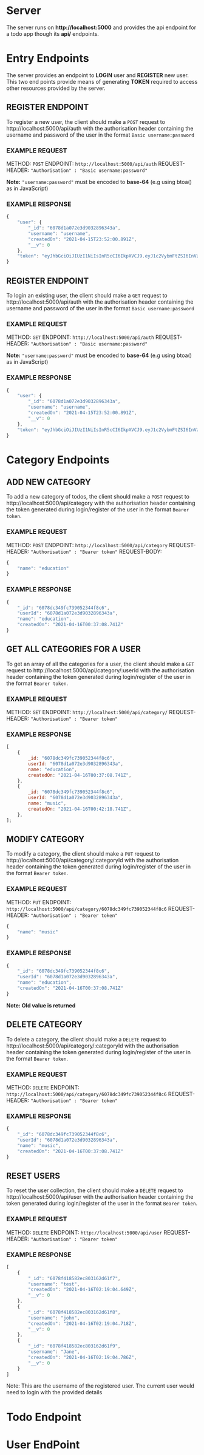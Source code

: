 # Server

The server runs on **http://localhost:5000** and provides the api endpoint for a todo app though its **api/** endpoints.

# Entry Endpoints

The server provides an endpoint to **LOGIN** user and **REGISTER** new user. This two end points provide means of generating **TOKEN** required to access other resources provided by the server.

## REGISTER ENDPOINT

To register a new user, the client should make a `POST` request to http://localhost:5000/api/auth with the authorisation header containing the username and password of the user in the format `Basic username:password`

### EXAMPLE REQUEST

METHOD: `POST`
ENDPOINT: `http://localhost:5000/api/auth`
REQUEST-HEADER: `"Authorisation" : "Basic username:password"`

**Note:** `"username:password"` must be encoded to **base-64** (e.g using btoa() as in JavaScript)

### EXAMPLE RESPONSE

```javascript
{
    "user": {
        "_id": "6078d1a072e3d9032896343a",
        "username": "username",
        "createdOn": "2021-04-15T23:52:00.891Z",
        "__v": 0
    },
    "token": "eyJhbGciOiJIUzI1NiIsInR5cCI6IkpXVCJ9.eyJ1c2VybmFtZSI6InVzZXJuYW1lIiwicGFzc3dvcmQiOiJwYXNzd29yZCIsImlhdCI6MTYxODUzMDcyMH0.oolsilUBXSpMAQLAu-t0fK-ahhWWN-d3LID7-yJHljA"
}
```

## REGISTER ENDPOINT

To login an existing user, the client should make a `GET` request to http://localhost:5000/api/auth with the authorisation header containing the username and password of the user in the format `Basic username:password`

### EXAMPLE REQUEST

METHOD: `GET`
ENDPOINT: `http://localhost:5000/api/auth`
REQUEST-HEADER: `"Authorisation" : "Basic username:password"`

**Note:** `"username:password"` must be encoded to **base-64** (e.g using btoa() as in JavaScript)

### EXAMPLE RESPONSE

```javascript
{
    "user": {
        "_id": "6078d1a072e3d9032896343a",
        "username": "username",
        "createdOn": "2021-04-15T23:52:00.891Z",
        "__v": 0
    },
    "token": "eyJhbGciOiJIUzI1NiIsInR5cCI6IkpXVCJ9.eyJ1c2VybmFtZSI6InVzZXJuYW1lIiwicGFzc3dvcmQiOiJwYXNzd29yZCIsImlhdCI6MTYxODUzMDg5MX0.SCE2g3M7UXbHo3V--GIqQP0C6YQlQuXZnhSdzNMhxaM"
}
```

# Category Endpoints

## ADD NEW CATEGORY

To add a new category of todos, the client should make a `POST` request to http://localhost:5000/api/category with the authorisation header containing the token generated during login/register of the user in the format `Bearer token`.

### EXAMPLE REQUEST

METHOD: `POST`
ENDPOINT: `http://localhost:5000/api/category`
REQUEST-HEADER: `"Authorisation" : "Bearer token"`
REQUEST-BODY:

```javascript
{
	"name": "education"
}
```

### EXAMPLE RESPONSE

```javascript
{
    "_id": "6078dc349fc739052344f8c6",
    "userId": "6078d1a072e3d9032896343a",
    "name": "education",
    "createdOn": "2021-04-16T00:37:08.741Z"
}
```

## GET ALL CATEGORIES FOR A USER

To get an array of all the categories for a user, the client should make a `GET` request to http://localhost:5000/api/category/:userId with the authorisation header containing the token generated during login/register of the user in the format `Bearer token`.

### EXAMPLE REQUEST

METHOD: `GET`
ENDPOINT: `http://localhost:5000/api/category/`
REQUEST-HEADER: `"Authorisation" : "Bearer token"`

### EXAMPLE RESPONSE

```javascript
[
	{
		_id: "6078dc349fc739052344f8c6",
		userId: "6078d1a072e3d9032896343a",
		name: "education",
		createdOn: "2021-04-16T00:37:08.741Z",
	},
	{
		_id: "6078dc349fc739052344f8c6",
		userId: "6078d1a072e3d9032896343a",
		name: "music",
		createdOn: "2021-04-16T00:42:18.741Z",
	},
];
```

## MODIFY CATEGORY

To modify a category, the client should make a `PUT` request to http://localhost:5000/api/category/:categoryId with the authorisation header containing the token generated during login/register of the user in the format `Bearer token`.

### EXAMPLE REQUEST

METHOD: `PUT`
ENDPOINT: `http://localhost:5000/api/category/6078dc349fc739052344f8c6`
REQUEST-HEADER: `"Authorisation" : "Bearer token"`

```javascript
{
	"name": "music"
}
```

### EXAMPLE RESPONSE

```javascript
{
    "_id": "6078dc349fc739052344f8c6",
    "userId": "6078d1a072e3d9032896343a",
    "name": "education",
    "createdOn": "2021-04-16T00:37:08.741Z"
}
```
**Note: Old value is returned**

## DELETE CATEGORY

To delete a category, the client should make a `DELETE` request to http://localhost:5000/api/category/:categoryId with the authorisation header containing the token generated during login/register of the user in the format `Bearer token`.

### EXAMPLE REQUEST

METHOD: `DELETE`
ENDPOINT: `http://localhost:5000/api/category/6078dc349fc739052344f8c6`
REQUEST-HEADER: `"Authorisation" : "Bearer token"`

### EXAMPLE RESPONSE

```javascript
{
    "_id": "6078dc349fc739052344f8c6",
    "userId": "6078d1a072e3d9032896343a",
    "name": "music",
    "createdOn": "2021-04-16T00:37:08.741Z"
}
```

## RESET USERS

To reset the user collection, the client should make a `DELETE` request to http://localhost:5000/api/user with the authorisation header containing the token generated during login/register of the user in the format `Bearer token`.

### EXAMPLE REQUEST

METHOD: `DELETE`
ENDPOINT: `http://localhost:5000/api/user`
REQUEST-HEADER: `"Authorisation" : "Bearer token"`

### EXAMPLE RESPONSE

```javascript
[
    {
        "_id": "6078f418582ec803162d61f7",
        "username": "test",
        "createdOn": "2021-04-16T02:19:04.649Z",
        "__v": 0
    },
    {
        "_id": "6078f418582ec803162d61f8",
        "username": "john",
        "createdOn": "2021-04-16T02:19:04.718Z",
        "__v": 0
    },
    {
        "_id": "6078f418582ec803162d61f9",
        "username": "Jane",
        "createdOn": "2021-04-16T02:19:04.786Z",
        "__v": 0
    }
]
```

Note: This are the username of the registered user. The current user would need to login with the provided details

# Todo Endpoint

# User EndPoint
